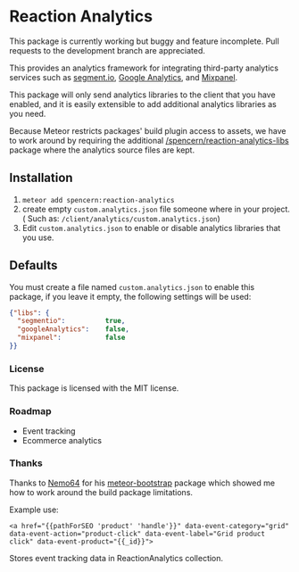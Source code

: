 # Reaction Analytics

This package is currently working but buggy and feature incomplete. Pull requests to the development branch are appreciated.

This provides an analytics framework for integrating third-party analytics
services such as [segment.io](segment.io), [Google Analytics](google.com/analytics), and [Mixpanel](mixpanel.com).

This package will only send analytics libraries to the client that you have enabled, and it is easily extensible to add additional analytics libraries as you need.

Because Meteor restricts packages' build plugin access to assets, we have to work around by requiring the additional [/spencern/reaction-analytics-libs](/spencern/reaction-analytics-libs) package where the analytics source files are kept.

## Installation

1. `meteor add spencern:reaction-analytics`
2. create empty `custom.analytics.json` file someone where in your project. ( Such as: `/client/analytics/custom.analytics.json`)
3. Edit `custom.analytics.json` to enable or disable analytics libraries that you use.

## Defaults
You must create a file named `custom.analytics.json` to enable this package, if you leave it empty, the following settings will be used:

```JSON
{"libs": {
  "segmentio":          true,
  "googleAnalytics":    false,
  "mixpanel":           false
}}
```

### License
This package is licensed with the MIT license.

### Roadmap
* Event tracking
* Ecommerce analytics


### Thanks

Thanks to [Nemo64](https://github.com/Nemo64) for his [meteor-bootstrap](https://github.com/Nemo64/meteor-bootstrap) package which showed me how to work around the build package limitations.

Example use:

    <a href="{{pathForSEO 'product' 'handle'}}" data-event-category="grid" data-event-action="product-click" data-event-label="Grid product click" data-event-product="{{_id}}">

Stores event tracking data in ReactionAnalytics collection.
